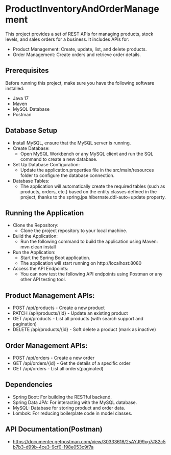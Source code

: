 # ProductInventoryAndOrderManagement
This project provides a set of REST APIs for managing products, stock levels, and sales orders for a business. It includes APIs for:

* Product Management: Create, update, list, and delete products.
* Order Management: Create orders and retrieve order details.
## Prerequisites
Before running this project, make sure you have the following software installed:

* Java 17 
* Maven 
* MySQL Database
* Postman

## Database Setup
* Install MySQL, ensure that the MySQL server is running.
* Create Database:
  * Open MySQL Workbench or any MySQL client and run the SQL command to create a new database.
* Set Up Database Configuration:
  * Update the application.properties file in the src/main/resources folder to configure the database connection.
* Database Tables:
  * The application will automatically create the required tables (such as products, orders, etc.) based on the entity classes defined in the project, thanks to the spring.jpa.hibernate.ddl-auto=update property.
## Running the Application
* Clone the Repository:
  * Clone the project repository to your local machine.
* Build the Application:
  * Run the following command to build the application using Maven: mvn clean install
* Run the Application:
  * Start the Spring Boot application.
  * The application will start running on http://localhost:8080
* Access the API Endpoints:
  * You can now test the following API endpoints using Postman or any other API testing tool.

## Product Management APIs:

* POST /api/products - Create a new product
* PATCH /api/products/{id} - Update an existing product
* GET /api/products - List all products (with search support and pagination)
* DELETE /api/products/{id} - Soft delete a product (mark as inactive) 
## Order Management APIs:

* POST /api/orders - Create a new order
* GET /api/orders/{id} - Get the details of a specific order
* GET /api/orders - List all orders(paginated)

## Dependencies
* Spring Boot: For building the RESTful backend.
* Spring Data JPA: For interacting with the MySQL database.
* MySQL: Database for storing product and order data.
* Lombok: For reducing boilerplate code in model classes.

## API Documentation(Postman)
* https://documenter.getpostman.com/view/30333618/2sAYJ99xg7#82c5b7b3-d99b-4ce3-9cf0-198e053c9f7a
